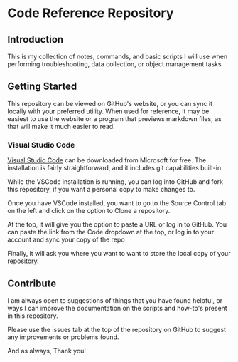 # Code Reference Repository

## Introduction

This is my collection of notes, commands, and basic scripts I will use when performing troubleshooting, data collection, or object management tasks

## Getting Started

This repository can be viewed on GitHub's website, or you can sync it locally with your preferred utility. When used for reference, it may be easiest to use the website or a program that previews markdown files, as that will make it much easier to read.

### Visual Studio Code

[Visual Studio Code](https://code.visualstudio.com/) can be downloaded from Microsoft for free. The installation is fairly straightforward, and it includes git capabilities built-in.

While the VSCode installation is running, you can log into GitHub and fork this repository, if you want a personal copy to make changes to.

Once you have VSCode installed, you want to go to the Source Control tab on the left and click on the option to Clone a repository.

At the top, it will give you the option to paste a URL or log in to GitHub. You can paste the link from the Code dropdown at the top, or log in to your account and sync your copy of the repo

Finally, it will ask you where you want to want to store the local copy of your repository.

## Contribute

I am always open to suggestions of things that you have found helpful, or ways I can improve the documentation on the scripts and how-to's present in this repository.

Please use the issues tab at the top of the repository on GitHub to suggest any improvements or problems found.

And as always, Thank you!
